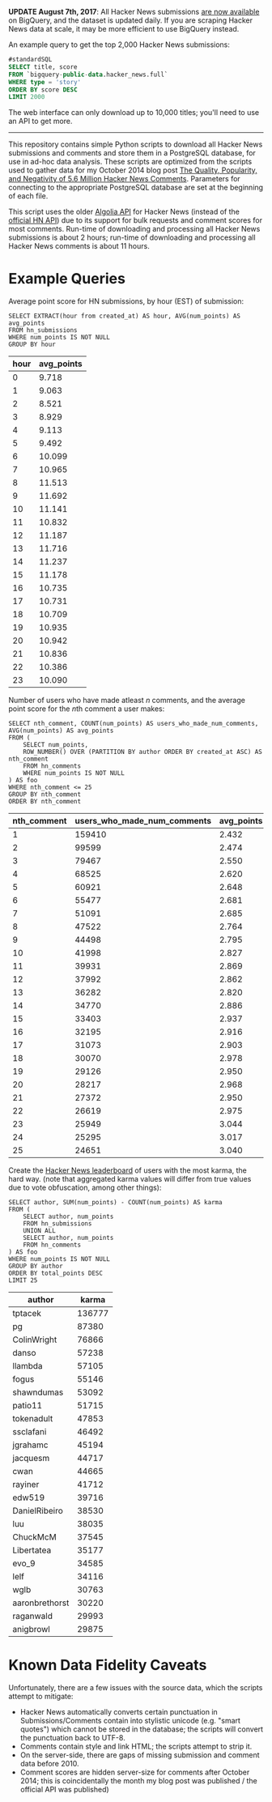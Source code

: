 **UPDATE August 7th, 2017**: All Hacker News submissions [are now available](https://cloud.google.com/bigquery/public-data/hacker-news) on BigQuery, and the dataset is updated daily. If you are scraping Hacker News data at scale, it may be more efficient to use BigQuery instead.

An example query to get the top 2,000 Hacker News submissions:

```sql
#standardSQL
SELECT title, score
FROM `bigquery-public-data.hacker_news.full`
WHERE type = 'story'
ORDER BY score DESC
LIMIT 2000
```

The web interface can only download up to 10,000 titles; you'll need to use an API to get more.

---


This repository contains simple Python scripts to download all Hacker News submissions and comments and store them in a PostgreSQL database, for use in ad-hoc data analysis. These scripts are optimized from the scripts used to gather data for my October 2014 blog post [The Quality, Popularity, and Negativity of 5.6 Million Hacker News Comments](http://minimaxir.com/2014/10/hn-comments-about-comments/). Parameters for connecting to the appropriate PostgreSQL database are set at the beginning of each file.

This script uses the older [Algolia API](https://hn.algolia.com/api) for Hacker News (instead of the [official HN API](https://github.com/HackerNews/API)) due to its support for bulk requests and comment scores for most comments. Run-time of downloading and processing all Hacker News submissions is about 2 hours; run-time of downloading and processing all Hacker News comments is about 11 hours.

# Example Queries

Average point score for HN submissions, by hour (EST) of submission:

	SELECT EXTRACT(hour from created_at) AS hour, AVG(num_points) AS avg_points
	FROM hn_submissions
	WHERE num_points IS NOT NULL
	GROUP BY hour

hour | avg_points
--- | ---
0|9.718
1|9.063
2|8.521
3|8.929
4|9.113
5|9.492
6|10.099
7|10.965
8|11.513
9|11.692
10|11.141
11|10.832
12|11.187
13|11.716
14|11.237
15|11.178
16|10.735
17|10.731
18|10.709
19|10.935
20|10.942
21|10.836
22|10.386
23|10.090

Number of users who have made atleast *n* comments, and the average point score for the *n*th comment a user makes:

	SELECT nth_comment, COUNT(num_points) AS users_who_made_num_comments, AVG(num_points) AS avg_points
	FROM (
		SELECT num_points,
		ROW_NUMBER() OVER (PARTITION BY author ORDER BY created_at ASC) AS nth_comment
		FROM hn_comments
		WHERE num_points IS NOT NULL
	) AS foo
	WHERE nth_comment <= 25
	GROUP BY nth_comment
	ORDER BY nth_comment

nth_comment | users_who_made_num_comments | avg_points
--- | --- | ---
1|159410|2.432
2|99599|2.474
3|79467|2.550
4|68525|2.620
5|60921|2.648
6|55477|2.681
7|51091|2.685
8|47522|2.764
9|44498|2.795
10|41998|2.827
11|39931|2.869
12|37992|2.862
13|36282|2.820
14|34770|2.886
15|33403|2.937
16|32195|2.916
17|31073|2.903
18|30070|2.978
19|29126|2.950
20|28217|2.968
21|27372|2.950
22|26619|2.975
23|25949|3.044
24|25295|3.017
25|24651|3.040

Create the [Hacker News leaderboard](https://news.ycombinator.com/leaders) of users with the most karma, the hard way. (note that aggregated karma values will differ from true values due to vote obfuscation, among other things):

	SELECT author, SUM(num_points) - COUNT(num_points) AS karma
	FROM (
		SELECT author, num_points
		FROM hn_submissions
		UNION ALL
		SELECT author, num_points
		FROM hn_comments
	) AS foo
	WHERE num_points IS NOT NULL
	GROUP BY author
	ORDER BY total_points DESC
	LIMIT 25

author | karma
--- | ---
tptacek|136777
pg|87380
ColinWright|76866
danso|57238
llambda|57105
fogus|55146
shawndumas|53092
patio11|51715
tokenadult|47853
ssclafani|46492
jgrahamc|45194
jacquesm|44717
cwan|44665
rayiner|41712
edw519|39716
DanielRibeiro|38530
luu|38035
ChuckMcM|37545
Libertatea|35177
evo_9|34585
lelf|34116
wglb|30763
aaronbrethorst|30220
raganwald|29993
anigbrowl|29875

# Known Data Fidelity Caveats

Unfortunately, there are a few issues with the source data, which the scripts attempt to mitigate:

* Hacker News automatically converts certain punctuation in Submissions/Comments contain into stylistic unicode (e.g. "smart quotes") which cannot be stored in the database; the scripts will convert the punctuation back to UTF-8.
* Comments contain style and link HTML; the scripts attempt to strip it.
* On the server-side, there are gaps of missing submission and comment data before 2010.
* Comment scores are hidden server-size for comments after October 2014; this is coincidentally the month my blog post was published / the official API was published)
